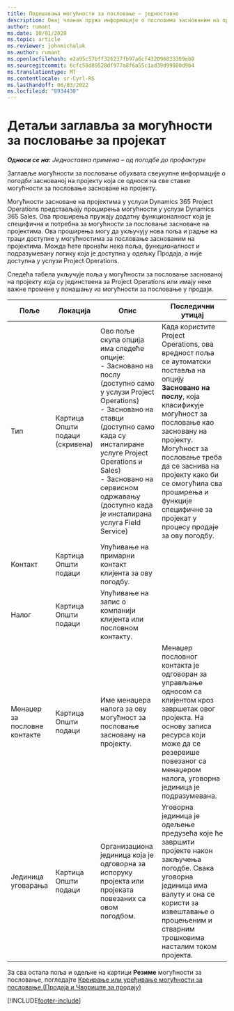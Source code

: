 ```yaml
---
title: Подешавања могућности за пословање – једноставно
description: Овај чланак пружа информације о пословима заснованим на пројекту и редовима могућности за пословање заснованим на пројекту.
author: rumant
ms.date: 10/01/2020
ms.topic: article
ms.reviewer: johnmichalak
ms.author: rumant
ms.openlocfilehash: e2a95c57bff326237fb97a6cf432096833369eb8
ms.sourcegitcommit: 6cfc50d89528df977a8f6a55c1ad39d99800d9b4
ms.translationtype: MT
ms.contentlocale: sr-Cyrl-RS
ms.lasthandoff: 06/03/2022
ms.locfileid: "8934430"
---
```

# <a name="header-details-for-project-opportunities"></a>Детаљи заглавља за могућности за пословање за пројекат

_**Односи се на:** Једноставна примена – од погодбе до профактуре_

Заглавље могућности за пословање обухвата свеукупне информације о погодби заснованој на пројекту која се односи на све ставке могућности за пословање засноване на пројекту.

Могућности засноване на пројектима у услузи Dynamics 365 Project Operations представљају проширења могућности у услузи Dynamics 365 Sales. Ова проширења пружају додатну функционалност која је специфична и потребна за могућности за пословање засноване на пројектима. Ова проширења могу да укључују нова поља и радње на траци доступне у могућностима за пословање заснованим на пројектима. Можда ћете пронаћи нека поља, функционалност и подразумевану логику која је доступна у одељку Продаја, а није доступна у услузи Project Operations.

Следећа табела укључује поља у могућности за пословање заснованој на пројекту која су јединствена за Project Operations или имају неке важне промене у понашању из могућности за пословање у продаји.

| **Поље** | **Локација** | **Опис** | **Последични утицај** |
| --- | --- | --- | --- |
| Тип | Картица Општи подаци (скривена) | Ово поље скупа опција има следеће опције:</br>- Засновано на послу (доступно само у услузи Project Operations)</br>- Засновано на ставци (доступно само када су инсталиране услуге Project Operations и Sales)</br>- Засновано на сервисном одржавању (доступно када је инсталирана услуга Field Service) | Када користите Project Operations, ова вредност поља се аутоматски поставља на опцију **Засновано на послу**, која класификује могућност за пословање као засновану на пројекту. Могућност за пословање треба да се заснива на пројекту како би се омогућила сва проширења и функције специфичне за пројекат у процесу продаје за ову погодбу. |
| Контакт | Картица Општи подаци | Упућивање на примарни контакт клијента за ову погодбу. | |
| Налог | Картица Општи подаци | Упућивање на запис о компанији клијента или пословном контакту. | |
| Менаџер за пословне контакте | Картица Општи подаци | Име менаџера налога за ову могућност за пословање засновану на пројекту. | Менаџер пословног контакта је одговоран за управљање односом са клијентом кроз завршетак овог пројекта. На основу записа ресурса који може да се резервише повезаног са менаџером налога, уговорна јединица је подразумевана. |
| Јединица уговарања | Картица Општи подаци | Организациона јединица која је одговорна за испоруку пројекта или пројеката повезаних са овом погодбом. | Уговорна јединица је одељење предузећа које ће завршити пројекте након закључења погодбе. Свака уговорна јединица има валуту и она се користи за извештавање о процењеним и стварним трошковима насталим током пројекта. |

За сва остала поља и одељке на картици **Резиме** могућности за пословање, погледајте [Креирање или уређивање могућности за пословање (Продаја и Чвориште за продају)](/dynamics365/sales-enterprise/create-edit-opportunity-sales)


[!INCLUDE[footer-include](../../includes/footer-banner.md)]
